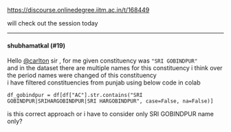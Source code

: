 https://discourse.onlinedegree.iitm.ac.in/t/168449

will check out the session today</p><hr>

<h4>shubhamatkal (#19)</h4>
<p>Hello <a class="mention" href="/u/carlton">@carlton</a> sir , for me given constituency was <code>"SRI GOBINDPUR"</code><br/>
and in the dataset there are multiple names for this constituency i think over the period names were changed of this constituency<br/>
i have filtered constituencies from punjab using below code in colab</p>
<pre><code class="lang-auto">df_gobindpur = df[df["AC"].str.contains("SRI GOBINDPUR|SRIHARGOBINDPUR|SRI HARGOBINDPUR", case=False, na=False)]
</code></pre>
<p>is this correct approach or i have to consider only SRI GOBINDPUR name only?